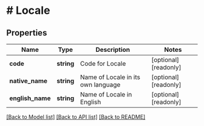 # # Locale

## Properties

Name | Type | Description | Notes
------------ | ------------- | ------------- | -------------
**code** | **string** | Code for Locale | [optional] [readonly]
**native_name** | **string** | Name of Locale in its own language | [optional] [readonly]
**english_name** | **string** | Name of Locale in English | [optional] [readonly]

[[Back to Model list]](../../README.md#models) [[Back to API list]](../../README.md#endpoints) [[Back to README]](../../README.md)
